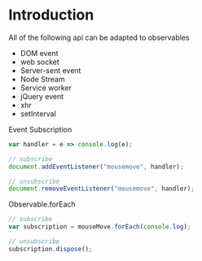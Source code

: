# Introduction

All of the following api can be adapted to observables

- DOM event
- web socket
- Server-sent event
- Node Stream
- Service worker
- jQuery event
- xhr
- setInterval

Event Subscription

```js
var handler = e => console.log(e);

// subscribe
document.addEventListener("mousemove", handler);

// unsubscribe
document.removeEventListener("mousemove", handler);
```

Observable.forEach

```js
// subscribe
var subscription = mouseMove.forEach(console.log);

// unsubscribe
subscription.dispose();
```
